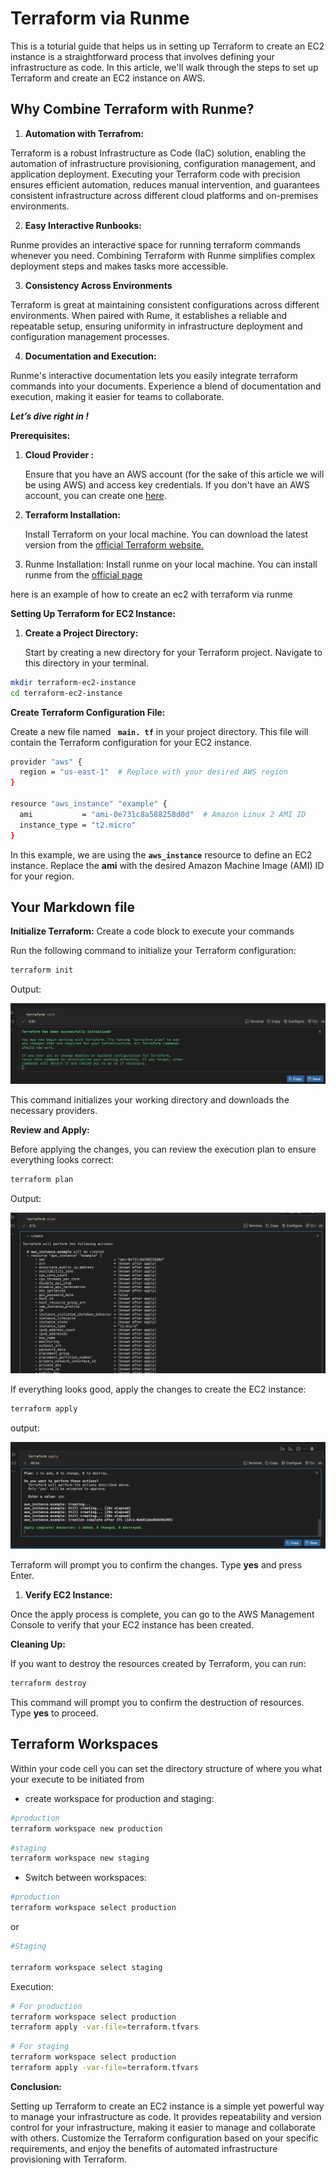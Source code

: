# Terraform via Runme

This is a toturial guide that helps us in setting up Terraform to create an EC2 instance is a straightforward process that involves defining your infrastructure as code. In this article, we'll walk through the steps to set up Terraform and create an EC2 instance on AWS.

## **Why Combine Terraform with Runme?**

1. **Automation with Terrafrom:**

Terraform is a robust Infrastructure as Code (IaC) solution, enabling the automation of infrastructure provisioning, configuration management, and application deployment. Executing your Terraform code with precision ensures efficient automation, reduces manual intervention, and guarantees consistent infrastructure across different cloud platforms and on-premises environments.

2. **Easy Interactive Runbooks:**

Runme provides an interactive space for running terraform commands whenever you need. Combining Terraform with Runme simplifies complex deployment steps and makes tasks more accessible.

3. **Consistency Across Environments**

Terraform is great at maintaining consistent configurations across different environments. When paired with Rume, it establishes a reliable and repeatable setup, ensuring uniformity in infrastructure deployment and configuration management processes.

4. **Documentation and Execution:**

Runme's interactive documentation lets you easily integrate terraform commands into your documents. Experience a blend of documentation and execution, making it easier for teams to collaborate.

***Let’s dive right in !***

**Prerequisites:**

1. **Cloud Provider :**

   Ensure that you have an AWS account (for the sake of this article we will be using AWS) and access key credentials. If you don't have an AWS account, you can create one [here](https://aws.amazon.com/).

2. **Terraform Installation:**

   Install Terraform on your local machine. You can download the latest version from the [official Terraform website.](https://developer.hashicorp.com/terraform/tutorials/aws-get-started/install-cli)

3. Runme Installation:
   Install runme on your local machine. You can install runme from the [official page](https://docs.runme.dev/install)

here is an example of how to create an ec2 with terraform via runme

**Setting Up Terraform for EC2 Instance:**

1. **Create a Project Directory:**

   Start by creating a new directory for your Terraform project. Navigate to this directory in your terminal.

```sh {"id":"01HPPVN521NV378FM42N6FA9B8"}
mkdir terraform-ec2-instance
cd terraform-ec2-instance
```

**Create Terraform Configuration File:**

Create a new file named **` main. tf`**  in your project directory. This file will contain the Terraform configuration for your EC2 instance.

```sh {"id":"01HPPVN521WAPSS4TR5EX0JZM0"}
provider "aws" {
  region = "us-east-1"  # Replace with your desired AWS region
}

resource "aws_instance" "example" {
  ami           = "ami-0e731c8a588258d0d"  # Amazon Linux 2 AMI ID
  instance_type = "t2.micro"
}
```

In this example, we are using the __`aws_instance`__  resource to define an EC2 instance. Replace the __ami__ with the desired Amazon Machine Image (AMI) ID for your region.

## Your Markdown file

**Initialize Terraform:**
Create a code block to execute your commands

Run the following command to initialize your Terraform configuration:

```sh {"id":"01HPPVN521G7D9D2TP25XQWKPQ"}
terraform init
```

Output:

![terraform init](../../static/img/terraform-init.png)

This command initializes your working directory and downloads the necessary providers.

**Review and Apply:**

Before applying the changes, you can review the execution plan to ensure everything looks correct:

```sh {"id":"01HPPVN5219N10HWNKZXN1Y84A"}
terraform plan
```

Output:

![terraform plan](../../static/img/terraform-plan.png)

If everything looks good, apply the changes to create the EC2 instance:

```sh {"id":"01HPPVN521WJGE2J9H910RNXNP"}
terraform apply
```

output:

![terraform](../../static/img/terraform-apply.png)

Terraform will prompt you to confirm the changes. Type **yes** and press Enter.

1. **Verify EC2 Instance:**

Once the apply process is complete, you can go to the AWS Management Console to verify that your EC2 instance has been created.

**Cleaning Up:**

If you want to destroy the resources created by Terraform, you can run:

```sh {"id":"01HPPVN521T99NSTVPRQAJHE36"}
terraform destroy
```

This command will prompt you to confirm the destruction of resources. Type **yes** to proceed.

## Terraform Workspaces

Within your code cell you can set the directory structure of where you what your execute to be initiated from

- create workspace for production and staging:

```sh {"id":"01HPPVN521ZCD3HX1SGCR7544X"}
#production
terraform workspace new production
```

```sh {"id":"01HPPVN5212VTQBJWMYWXX3NWE"}
#staging
terraform workspace new staging
```

- Switch between workspaces:

```sh {"id":"01HPPVN5219P79KAJ0ANQMRECT"}
#production
terraform workspace select production
```

or

```sh {"id":"01HPPVN52141RSC7WD2M6JZ323"}
#Staging

terraform workspace select staging
```

Execution:

```sh {"id":"01HPPVN521RJ1ZVZVVYGTYNNGJ"}
# For production
terraform workspace select production
terraform apply -var-file=terraform.tfvars
```

```sh {"id":"01HPPVN521FKVYQWW8Y3GME5JV"}
# For staging
terraform workspace select production
terraform apply -var-file=terraform.tfvars
```

**Conclusion:**

Setting up Terraform to create an EC2 instance is a simple yet powerful way to manage your infrastructure as code. It provides repeatability and version control for your infrastructure, making it easier to manage and collaborate with others. Customize the Terraform configuration based on your specific requirements, and enjoy the benefits of automated infrastructure provisioning with Terraform.
